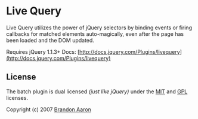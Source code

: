 # Live Query

Live Query utilizes the power of jQuery selectors by binding events or firing callbacks for matched elements auto-magically, even after the page has been loaded and the DOM updated.

Requires jQuery 1.1.3+
Docs: [http://docs.jquery.com/Plugins/livequery](http://docs.jquery.com/Plugins/livequery)


## License

The batch plugin is dual licensed *(just like jQuery)* under the [MIT](http://www.opensource.org/licenses/mit-license.php) and [GPL](http://www.opensource.org/licenses/gpl-license.php) licenses.

Copyright (c) 2007 [Brandon Aaron](http://brandonaaron.net)